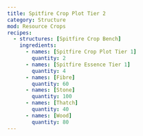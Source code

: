 ```yaml
---
title: Spitfire Crop Plot Tier 2
category: Structure
mod: Resource Crops
recipes:
  - structures: [Spitfire Crop Bench]
    ingredients:
      - names: [Spitfire Crop Plot Tier 1]
        quantity: 2
      - names: [Spitfire Essence Tier 1]
        quantity: 4
      - names: [Fibre]
        quantity: 60
      - names: [Stone]
        quantity: 100
      - names: [Thatch]
        quantity: 40
      - names: [Wood]
        quantity: 80
---
```

